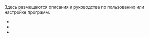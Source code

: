 ﻿Здесь размещаются описания и руководства по пользованию или настройке программ.

* [](Восстановление%20системы%20охлаждения%20ноутбука%20HP%20G62-11ER)
* [](Как%20скачивать%20торренты)
* [](Описание%20разметки%20Markdown%20от%20автора)